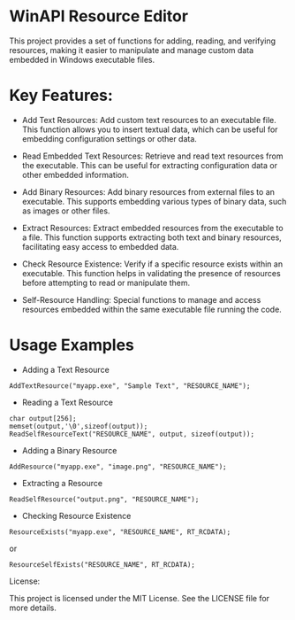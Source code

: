 # WinAPI Resource Editor
 This project provides a set of functions for adding, reading, and verifying resources, making it easier to manipulate and manage custom data embedded in Windows executable files.

# Key Features:
- Add Text Resources: Add custom text resources to an executable file. This function allows you to insert textual data, which can be useful for embedding configuration settings or other data.

- Read Embedded Text Resources: Retrieve and read text resources from the executable. This can be useful for extracting configuration data or other embedded information.

- Add Binary Resources: Add binary resources from external files to an executable. This supports embedding various types of binary data, such as images or other files.

- Extract Resources: Extract embedded resources from the executable to a file. This function supports extracting both text and binary resources, facilitating easy access to embedded data.

- Check Resource Existence: Verify if a specific resource exists within an executable. This function helps in validating the presence of resources before attempting to read or manipulate them.

- Self-Resource Handling: Special functions to manage and access resources embedded within the same executable file running the code.


# Usage Examples

- Adding a Text Resource
```
AddTextResource("myapp.exe", "Sample Text", "RESOURCE_NAME");
```

- Reading a Text Resource
```
char output[256];
memset(output,'\0',sizeof(output));
ReadSelfResourceText("RESOURCE_NAME", output, sizeof(output));
```

- Adding a Binary Resource
```
AddResource("myapp.exe", "image.png", "RESOURCE_NAME");
```

- Extracting a Resource
```
ReadSelfResource("output.png", "RESOURCE_NAME");
```

- Checking Resource Existence
```
ResourceExists("myapp.exe", "RESOURCE_NAME", RT_RCDATA);
```
or
```
ResourceSelfExists("RESOURCE_NAME", RT_RCDATA);
```


License:

This project is licensed under the MIT License. See the LICENSE file for more details.
